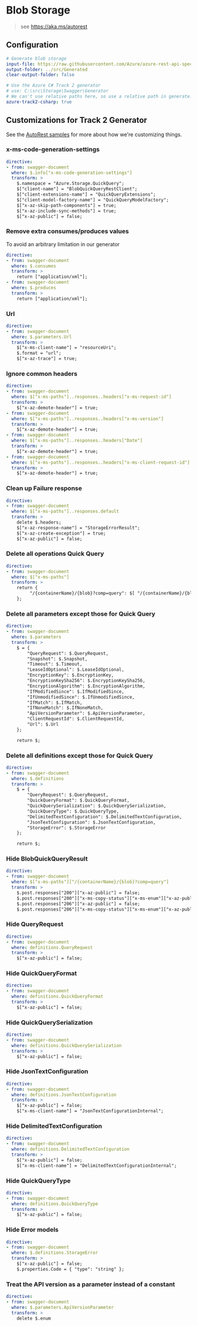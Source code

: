 # Blob Storage
> see https://aka.ms/autorest

## Configuration
``` yaml
# Generate blob storage
input-file: https://raw.githubusercontent.com/Azure/azure-rest-api-specs/storage-dataplane-preview/specification/storage/data-plane/Microsoft.BlobStorage/preview/2019-12-12/blob.json
output-folder: ../src/Generated
clear-output-folder: false

# Use the Azure C# Track 2 generator
# use: C:\src\Storage\Swagger\Generator
# We can't use relative paths here, so use a relative path in generate.ps1
azure-track2-csharp: true
```

## Customizations for Track 2 Generator
See the [AutoRest samples](https://github.com/Azure/autorest/tree/master/Samples/3b-custom-transformations)
for more about how we're customizing things.

### x-ms-code-generation-settings
``` yaml
directive:
- from: swagger-document
  where: $.info["x-ms-code-generation-settings"]
  transform: >
    $.namespace = "Azure.Storage.QuickQuery";
    $["client-name"] = "BlobQuickQueryRestClient";
    $["client-extensions-name"] = "QuickQueryExtensions";
    $["client-model-factory-name"] = "QuickQueryModelFactory";
    $["x-az-skip-path-components"] = true;
    $["x-az-include-sync-methods"] = true;
    $["x-az-public"] = false;
```

### Remove extra consumes/produces values
To avoid an arbitrary limitation in our generator
``` yaml
directive:
- from: swagger-document
  where: $.consumes
  transform: >
    return ["application/xml"];
- from: swagger-document
  where: $.produces
  transform: >
    return ["application/xml"];
```

### Url
``` yaml
directive:
- from: swagger-document
  where: $.parameters.Url
  transform: >
    $["x-ms-client-name"] = "resourceUri";
    $.format = "url";
    $["x-az-trace"] = true;
```

### Ignore common headers
``` yaml
directive:
- from: swagger-document
  where: $["x-ms-paths"]..responses..headers["x-ms-request-id"]
  transform: >
    $["x-az-demote-header"] = true;
- from: swagger-document
  where: $["x-ms-paths"]..responses..headers["x-ms-version"]
  transform: >
    $["x-az-demote-header"] = true;
- from: swagger-document
  where: $["x-ms-paths"]..responses..headers["Date"]
  transform: >
    $["x-az-demote-header"] = true;
- from: swagger-document
  where: $["x-ms-paths"]..responses..headers["x-ms-client-request-id"]
  transform: >
    $["x-az-demote-header"] = true;
```

### Clean up Failure response
``` yaml
directive:
- from: swagger-document
  where: $["x-ms-paths"]..responses.default
  transform: >
    delete $.headers;
    $["x-az-response-name"] = "StorageErrorResult";
    $["x-az-create-exception"] = true;
    $["x-az-public"] = false;
```

### Delete all operations Quick Query
``` yaml
directive:
- from: swagger-document
  where: $["x-ms-paths"]
  transform: >
    return {
         "/{containerName}/{blob}?comp=query": $[ "/{containerName}/{blob}?comp=query"],
    };
```

### Delete all parameters except those for Quick Query
``` yaml
directive:
- from: swagger-document
  where: $.parameters
  transform: >
    $ = {
        "QueryRequest": $.QueryRequest,
        "Snapshot": $.Snapshot,
        "Timeout": $.Timeout,
        "LeaseIdOptional": $.LeaseIdOptional,
        "EncryptionKey": $.EncryptionKey,
        "EncryptionKeySha256": $.EncryptionKeySha256,
        "EncryptionAlgorithm": $.EncryptionAlgorithm,
        "IfModifiedSince": $.IfModifiedSince,
        "IfUnmodifiedSince": $.IfUnmodifiedSince,
        "IfMatch": $.IfMatch,
        "IfNoneMatch": $.IfNoneMatch,
        "ApiVersionParameter": $.ApiVersionParameter,
        "ClientRequestId": $.ClientRequestId,
        "Url": $.Url
    };

    return $;
```

### Delete all definitions except those for Quick Query
``` yaml
directive:
- from: swagger-document
  where: $.definitions
  transform: >
    $ = {
        "QueryRequest": $.QueryRequest,
        "QuickQueryFormat": $.QuickQueryFormat,
        "QuickQuerySerialization": $.QuickQuerySerialization,
        "QuickQueryType": $.QuickQueryType,
        "DelimitedTextConfiguration": $.DelimitedTextConfiguration,
        "JsonTextConfiguration": $.JsonTextConfiguration,
        "StorageError": $.StorageError
    };

    return $;
```

### Hide BlobQuickQueryResult
``` yaml
directive:
- from: swagger-document
  where: $["x-ms-paths"]["/{containerName}/{blob}?comp=query"]
  transform: >
    $.post.responses["200"]["x-az-public"] = false;
    $.post.responses["200"]["x-ms-copy-status"]["x-ms-enum"]["x-az-public"] = false;
    $.post.responses["206"]["x-az-public"] = false;
    $.post.responses["206"]["x-ms-copy-status"]["x-ms-enum"]["x-az-public"] = false;
```

### Hide QueryRequest
``` yaml
directive:
- from: swagger-document
  where: definitions.QueryRequest
  transform: >
    $["x-az-public"] = false;
```

### Hide QuickQueryFormat
``` yaml
directive:
- from: swagger-document
  where: definitions.QuickQueryFormat
  transform: >
    $["x-az-public"] = false;
```

### Hide QuickQuerySerialization
``` yaml
directive:
- from: swagger-document
  where: definitions.QuickQuerySerialization
  transform: >
    $["x-az-public"] = false;
```

### Hide JsonTextConfiguration
``` yaml
directive:
- from: swagger-document
  where: definitions.JsonTextConfiguration
  transform: >
    $["x-az-public"] = false;
    $["x-ms-client-name"] = "JsonTextConfigurationInternal";
```

### Hide DelimitedTextConfiguration
``` yaml
directive:
- from: swagger-document
  where: definitions.DelimitedTextConfiguration
  transform: >
    $["x-az-public"] = false;
    $["x-ms-client-name"] = "DelimitedTextConfigurationInternal";
```

### Hide QuickQueryType
``` yaml
directive:
- from: swagger-document
  where: definitions.QuickQueryType
  transform: >
    $["x-az-public"] = false;
```

### Hide Error models
``` yaml
directive:
- from: swagger-document
  where: $.definitions.StorageError
  transform: >
    $["x-az-public"] = false;
    $.properties.Code = { "type": "string" };
```

### Treat the API version as a parameter instead of a constant
``` yaml
directive:
- from: swagger-document
  where: $.parameters.ApiVersionParameter
  transform: >
    delete $.enum
```
